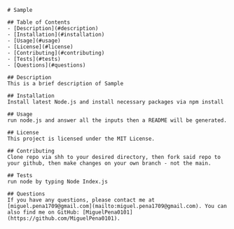 
    # Sample
    
    ## Table of Contents
    - [Description](#description)
    - [Installation](#installation)
    - [Usage](#usage)
    - [License](#license)
    - [Contributing](#contributing)
    - [Tests](#tests)
    - [Questions](#questions)
    
    ## Description
    This is a brief description of Sample 
    
    ## Installation
    Install latest Node.js and install necessary packages via npm install
    
    ## Usage
    run node.js and answer all the inputs then a README will be generated.
    
    ## License
    This project is licensed under the MIT License.
    
    ## Contributing
    Clone repo via shh to your desired directory, then fork said repo to your github, then make changes on your own branch - not the main.
    
    ## Tests
    run node by typing Node Index.js
    
    ## Questions
    If you have any questions, please contact me at [miguel.pena1709@gmail.com](mailto:miguel.pena1709@gmail.com). You can also find me on GitHub: [MiguelPena0101](https://github.com/MiguelPena0101).
      
